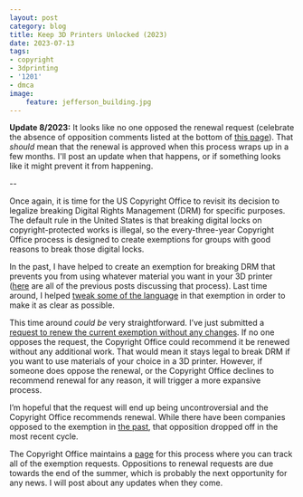 ```yaml
---
layout: post
category: blog
title: Keep 3D Printers Unlocked (2023)
date: 2023-07-13
tags:
- copyright
- 3dprinting
- '1201'
- dmca
image:
    feature: jefferson_building.jpg
---
```

**Update 8/2023:** It looks like no one opposed the renewal request (celebrate the absence of opposition comments listed at the bottom of [this page](https://www.copyright.gov/1201/2024/petitions/renewal/)). That *should* mean that the renewal is approved when this process wraps up in a few months. I'll post an update when that happens, or if something looks like it might prevent it from happening.

--

Once again, it is time for the US Copyright Office to revisit its decision to legalize breaking Digital Rights Management (DRM) for specific purposes. The default rule in the United States is that breaking digital locks on copyright-protected works is illegal, so the every-three-year Copyright Office process is designed to create exemptions for groups with good reasons to break those digital locks.

In the past, I have helped to create an exemption for breaking DRM that prevents you from using whatever material you want in your 3D printer ([here](https://michaelweinberg.org/tags/#1201) are all of the previous posts discussing that process).  Last time around, I helped [tweak some of the language](https://michaelweinberg.org/blog/2021/10/27/expand-3dp-exemption-win/) in that exemption in order to make it as clear as possible.

This time around *could be* very straightforward. I’ve just submitted a [request to renew the current exemption without any changes](https://www.regulations.gov/comment/COLC-2023-0004-0005). If no one opposes the request, the Copyright Office could recommend it be renewed without any additional work. That would mean it stays legal to break DRM if you want to use materials of your choice in a 3D printer. However, if someone does oppose the renewal, or the Copyright Office declines to recommend renewal for any reason, it will trigger a more expansive process.

I’m hopeful that the request will end up being uncontroversial and the Copyright Office recommends renewal. While there have been companies opposed to the exemption in [the past](https://michaelweinberg.org/post/170890479630/stratasys-opposes-unlocking-3d-printing-petition), that opposition dropped off in the most recent cycle.

The Copyright Office maintains a [page](https://www.copyright.gov/1201/2024/) for this process where you can track all of the exemption requests. Oppositions to renewal requests are due towards the end of the summer, which is probably the next opportunity for any news.  I will post about any updates when they come. 
